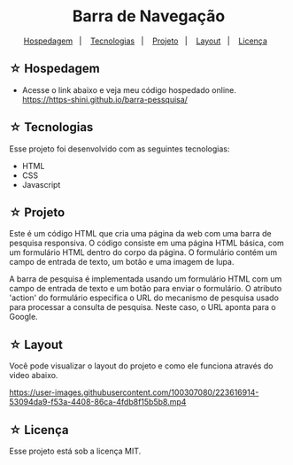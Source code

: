 <h1 align="center">Barra de Navegação</h1>

<p align="center">
  <a href="#-hospedagem">Hospedagem</a>&nbsp;&nbsp;&nbsp;|&nbsp;&nbsp;&nbsp;
  <a href="#-tecnologias">Tecnologias</a>&nbsp;&nbsp;&nbsp;|&nbsp;&nbsp;&nbsp;
  <a href="#-projeto">Projeto</a>&nbsp;&nbsp;&nbsp;|&nbsp;&nbsp;&nbsp;
  <a href="#-layout">Layout</a>&nbsp;&nbsp;&nbsp;|&nbsp;&nbsp;&nbsp;
  <a href="#-licença">Licença</a>&nbsp;&nbsp;&nbsp;
</p>

## ☆ Hospedagem

- Acesse o link abaixo e veja meu código hospedado online.<br>
https://https-shini.github.io/barra-pessquisa/

## ☆ Tecnologias

Esse projeto foi desenvolvido com as seguintes tecnologias:
- HTML
- CSS
- Javascript

## ☆ Projeto

Este é um código HTML que cria uma página da web com uma barra de pesquisa responsiva. O código consiste em uma página HTML básica, com um formulário HTML dentro do corpo da página. O formulário contém um campo de entrada de texto, um botão e uma imagem de lupa.

A barra de pesquisa é implementada usando um formulário HTML com um campo de entrada de texto e um botão para enviar o formulário. O atributo 'action' do formulário especifica o URL do mecanismo de pesquisa usado para processar a consulta de pesquisa. Neste caso, o URL aponta para o Google.

## ☆ Layout

Você pode visualizar o layout do projeto e como ele funciona através do video abaixo.<br>

https://user-images.githubusercontent.com/100307080/223616914-53094da9-f53a-4408-86ca-4fdb8f15b5b8.mp4

## ☆ Licença

Esse projeto está sob a licença MIT.
